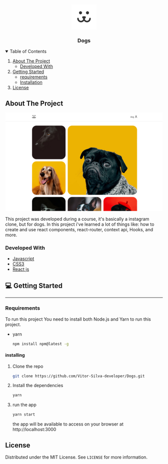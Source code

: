 <!-- PROJECT LOGO -->
<br />
<p align="center">
  <img src="./.github/logo.svg" alt="Logo" width="80" height="80">

  <h3 align="center">Dogs</h3>
</p>

<details open="open">
  <summary>Table of Contents</summary>
  <ol>
    <li>
      <a href="#about-the-project">About The Project</a>
      <ul>
        <li><a href="#developed-with">Developed With</a></li>
      </ul>
    </li>
    <li>
      <a href="#getting-started">Getting Started</a>
      <ul>
        <li><a href="#requirements">requirements</a></li>
        <li><a href="#installing">Installation</a></li>
      </ul>
    </li>
    <li><a href="#license">License</a></li>
  </ol>
</details>

## About The Project

![Dogs](.github/home.jpg)

This project was developed during a course, it's basically a instagram clone, but for dogs. In this project i've learned a lot of things like: how to create and use react components, react-router, context api, Hooks, and more.

### Developed With

- [Javascript](https://jquery.com)
- [CSS3](https://developer.mozilla.org/en-US/docs/Web/CSS)
- [React js](https://reactjs.org/)

## 💻 Getting Started

<hr>

### Requirements

To run this project You need to install both Node.js and Yarn to run this project.

- yarn
  ```sh
  npm install npm@latest -g
  ```

#### installing

1. Clone the repo
   ```sh
   git clone https://github.com/Vitor-Silva-developer/Dogs.git
   ```
2. Install the dependencies
   ```sh
   yarn
   ```
3. run the app
   ```sh
   yarn start
   ```
   the app will be available to access on your browser at http://localhost:3000

## License

Distributed under the MIT License. See `LICENSE` for more information.
